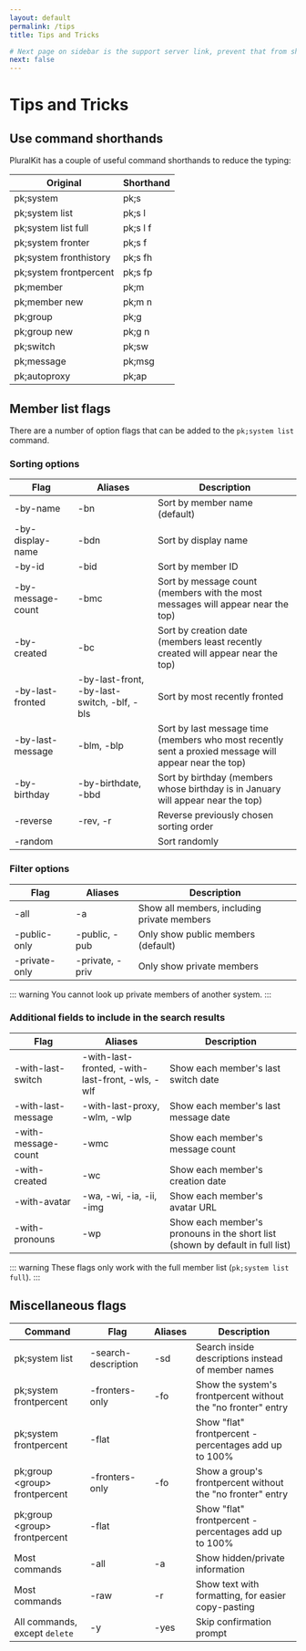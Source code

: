 ```yaml
---
layout: default
permalink: /tips
title: Tips and Tricks

# Next page on sidebar is the support server link, prevent that from showing up here
next: false
---
```


# Tips and Tricks

## Use command shorthands
PluralKit has a couple of useful command shorthands to reduce the typing:

|Original|Shorthand|
|---|---|
|pk;system|pk;s|
|pk;system list|pk;s l|
|pk;system list full|pk;s l f|
|pk;system fronter|pk;s f|
|pk;system fronthistory|pk;s fh|
|pk;system frontpercent|pk;s fp|
|pk;member|pk;m|
|pk;member new|pk;m n|
|pk;group|pk;g|
|pk;group new|pk;g n|
|pk;switch|pk;sw|
|pk;message|pk;msg|
|pk;autoproxy|pk;ap|

## Member list flags
There are a number of option flags that can be added to the `pk;system list` command.

### Sorting options
|Flag|Aliases|Description|
|---|---|---|
|-by-name|-bn|Sort by member name (default)|
|-by-display-name|-bdn|Sort by display name|
|-by-id|-bid|Sort by member ID|
|-by-message-count|-bmc|Sort by message count (members with the most messages will appear near the top)|
|-by-created|-bc|Sort by creation date (members least recently created will appear near the top)|
|-by-last-fronted|-by-last-front, -by-last-switch, -blf, -bls|Sort by most recently fronted|
|-by-last-message|-blm, -blp|Sort by last message time (members who most recently sent a proxied message will appear near the top)|
|-by-birthday|-by-birthdate, -bbd|Sort by birthday (members whose birthday is in January will appear near the top)|
|-reverse|-rev, -r|Reverse previously chosen sorting order|
|-random||Sort randomly|

### Filter options
|Flag|Aliases|Description|
|---|---|---|
|-all|-a|Show all members, including private members|
|-public-only|-public, -pub|Only show public members (default)|
|-private-only|-private, -priv|Only show private members|

::: warning
You cannot look up private members of another system.
:::

### Additional fields to include in the search results
|Flag|Aliases|Description|
|---|---|---|
|-with-last-switch|-with-last-fronted, -with-last-front, -wls, -wlf|Show each member's last switch date|
|-with-last-message|-with-last-proxy, -wlm, -wlp|Show each member's last message date|
|-with-message-count|-wmc|Show each member's message count|
|-with-created|-wc|Show each member's creation date|
|-with-avatar|-wa, -wi, -ia, -ii, -img|Show each member's avatar URL|
|-with-pronouns|-wp|Show each member's pronouns in the short list (shown by default in full list)|

::: warning
These flags only work with the full member list (`pk;system list full`).
:::

## Miscellaneous flags
|Command|Flag|Aliases|Description|
|---|---|---|---|
|pk;system list|-search-description|-sd|Search inside descriptions instead of member names|
|pk;system frontpercent|-fronters-only|-fo|Show the system's frontpercent without the "no fronter" entry|
|pk;system frontpercent|-flat||Show "flat" frontpercent - percentages add up to 100%|
|pk;group \<group> frontpercent|-fronters-only|-fo|Show a group's frontpercent without the "no fronter" entry|
|pk;group \<group> frontpercent|-flat||Show "flat" frontpercent - percentages add up to 100%|
|Most commands|-all|-a|Show hidden/private information|
|Most commands|-raw|-r|Show text with formatting, for easier copy-pasting|
|All commands, except `delete`|-y|-yes|Skip confirmation prompt|
